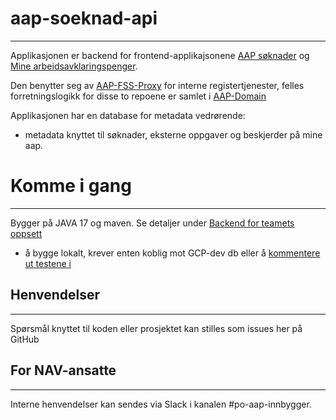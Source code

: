 # aap-soeknad-api
___

Applikasjonen er backend for frontend-applikajsonene [ AAP søknader](https://github.com/navikt/aap-soknad) og [Mine arbeidsavklaringspenger](https://github.com/navikt/aap-innsyn).

Den benytter seg av [AAP-FSS-Proxy](https://github.com/navikt/aap-fss-proxy) for interne registertjenester, felles forretningslogikk for disse to repoene er samlet i  [AAP-Domain](https://github.com/navikt/aap-domain)

Applikasjonen har en database for metadata vedrørende:
- metadata knyttet til søknader, eksterne oppgaver og beskjerder på mine aap.

# Komme i gang
___
Bygger på JAVA 17 og maven. 
Se detaljer under [Backend for teamets oppsett](https://github.com/navikt/utvikler_aap_innbygger/blob/main/dokumentasjon/docs/Utviklerdokumentasjon/komme-i-gang.md)
- å bygge lokalt, krever enten koblig mot GCP-dev db eller å [kommentere ut testene i](src/test/kotlin/no/nav/aap/api/søknad/SøknadDBTest.kt)

## Henvendelser
___

Spørsmål knyttet til koden eller prosjektet kan stilles som issues her på GitHub

## For NAV-ansatte
___

Interne henvendelser kan sendes via Slack i kanalen #po-aap-innbygger.



